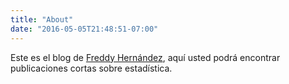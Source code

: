 ```yaml
---
title: "About"
date: "2016-05-05T21:48:51-07:00"
---
```


Este es el blog de [Freddy Hernández](https://github.com/fhernanb), aquí usted podrá encontrar publicaciones cortas sobre estadística.
